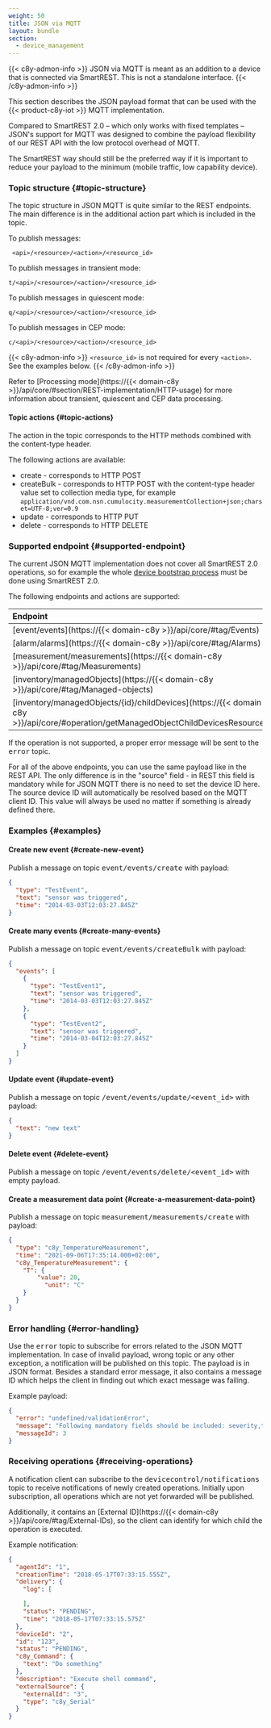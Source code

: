 ```yaml
---
weight: 50
title: JSON via MQTT
layout: bundle
section:
  - device_management
---
```


{{< c8y-admon-info >}}
JSON via MQTT is meant as an addition to a device that is connected via SmartREST. This is not a standalone interface.
{{< /c8y-admon-info >}}

This section describes the JSON payload format that can be used with the {{< product-c8y-iot >}} MQTT implementation.

Compared to SmartREST 2.0 – which only works with fixed templates – JSON's support for MQTT was designed to combine the payload flexibility of our REST API with the low protocol overhead of MQTT.

The SmartREST way should still be the preferred way if it is important to reduce your payload to the minimum (mobile traffic, low capability device).

### Topic structure {#topic-structure}

The topic structure in JSON MQTT is quite similar to the REST endpoints. The main difference is in the additional action part which is included in the topic.

To publish messages:

```http
 <api>/<resource>/<action>/<resource_id>
```


To publish messages in transient mode:

```http
t/<api>/<resource>/<action>/<resource_id>
```


To publish messages in quiescent mode:

```http
q/<api>/<resource>/<action>/<resource_id>
```


To publish messages in CEP mode:

```http
c/<api>/<resource>/<action>/<resource_id>
```

{{< c8y-admon-info >}}
`<resource_id>` is not required for every `<action>`. See the examples below.
{{< /c8y-admon-info >}}

Refer to [Processing mode](https://{{< domain-c8y >}}/api/core/#section/REST-implementation/HTTP-usage) for more information about transient, quiescent and CEP data processing.

#### Topic actions {#topic-actions}

The action in the topic corresponds to the HTTP methods combined with the content-type header.

The following actions are available:

- create - corresponds to HTTP POST
- createBulk - corresponds to HTTP POST with the content-type header value set to collection media type, for example `application/vnd.com.nsn.cumulocity.measurementCollection+json;charset=UTF-8;ver=0.9`
- update - corresponds to HTTP PUT
- delete - corresponds to HTTP DELETE


### Supported endpoint {#supported-endpoint}

The current JSON MQTT implementation does not cover all SmartREST 2.0 operations, so for example the whole [device bootstrap process](/device-integration/mqtt/#device-integration) must be done using SmartREST 2.0.

The following endpoints and actions are supported:

|Endpoint|create|createBulk|update|delete|
|:-------|:-----|:---------|:-----|:-----|
|[event/events](https://{{< domain-c8y >}}/api/core/#tag/Events)|x|x|x|x|
|[alarm/alarms](https://{{< domain-c8y >}}/api/core/#tag/Alarms)|x|x|x|&nbsp;|
|[measurement/measurements](https://{{< domain-c8y >}}/api/core/#tag/Measurements)|x|x|&nbsp;|x|
|[inventory/managedObjects](https://{{< domain-c8y >}}/api/core/#tag/Managed-objects)|x|&nbsp;|x|&nbsp;|
|[inventory/managedObjects/{id}/childDevices](https://{{< domain-c8y >}}/api/core/#operation/getManagedObjectChildDevicesResource)|x|&nbsp;|&nbsp;|&nbsp;|

If the operation is not supported, a proper error message will be sent to the <kbd>error</kbd> topic.

For all of the above endpoints, you can use the same payload like in the REST API. The only difference is in the "source" field - in REST this field is mandatory while for JSON MQTT there is no need to set the device ID here.
The source device ID will automatically be resolved based on the MQTT client ID. This value will always be used no matter if something is already defined there.

### Examples {#examples}

#### Create new event {#create-new-event}

Publish a message on topic <kbd>event/events/create</kbd> with payload:

```json
{
  "type": "TestEvent",
  "text": "sensor was triggered",
  "time": "2014-03-03T12:03:27.845Z"
}
```

#### Create many events {#create-many-events}

Publish a message on topic <kbd>event/events/createBulk</kbd> with payload:

```json
{
  "events": [
    {
      "type": "TestEvent1",
      "text": "sensor was triggered",
      "time": "2014-03-03T12:03:27.845Z"
    },
    {
      "type": "TestEvent2",
      "text": "sensor was triggered",
      "time": "2014-03-04T12:03:27.845Z"
    }
  ]
}
```

#### Update event {#update-event}

Publish a message on topic <kbd>/event/events/update/&lt;event_id&gt;</kbd> with payload:

```json
{
  "text": "new text"
}
```

#### Delete event {#delete-event}

Publish a message on topic <kbd>/event/events/delete/&lt;event_id&gt;</kbd> with empty payload.

#### Create a measurement data point {#create-a-measurement-data-point}

Publish a message on topic <kbd>measurement/measurements/create</kbd> with payload:

```json
{
  "type": "c8y_TemperatureMeasurement",
  "time": "2021-09-06T17:35:14.000+02:00",
  "c8y_TemperatureMeasurement": {
  	"T": {
      	"value": 20,
          "unit": "C"
    }
  }
}
```


### Error handling {#error-handling}

Use the <kbd>error</kbd> topic to subscribe for errors related to the JSON MQTT implementation. In case of invalid payload, wrong topic or any other exception, a notification will be published on this topic. The payload is in JSON format. Besides a standard error message, it also contains a message ID which helps the client in finding out which exact message was failing.

Example payload:

```json
{
  "error": "undefined/validationError",
  "message": "Following mandatory fields should be included: severity,text,time",
  "messageId": 3
}
```

### Receiving operations {#receiving-operations}

A notification client can subscribe to the <kbd>devicecontrol/notifications</kbd> topic to receive notifications of newly created operations. Initially upon subscription, all operations which are not yet forwarded will be published.

Additionally, it contains an [External ID](https://{{< domain-c8y >}}/api/core/#tag/External-IDs), so the client can identify for which child the operation is executed.

Example notification:

```json
{
  "agentId": "1",
  "creationTime": "2018-05-17T07:33:15.555Z",
  "delivery": {
    "log": [

    ],
    "status": "PENDING",
    "time": "2018-05-17T07:33:15.575Z"
  },
  "deviceId": "2",
  "id": "123",
  "status": "PENDING",
  "c8y_Command": {
    "text": "Do something"
  },
  "description": "Execute shell command",
  "externalSource": {
    "externalId": "3",
    "type": "c8y_Serial"
  }
}
```
